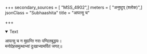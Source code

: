 +++
secondary_sources = [ "MSS_4902",]
meters = [ "अनुष्टुप् (श्लोक)",]
jsonClass = "Subhaashita"
title = "आपत्सु च"

+++

<details open><summary>Text</summary>

आपत्सु च न मुह्यन्ति नराः पण्दितबुद्धयः।  
मनोदेहसमुत्थाभ्यां दुःखाभ्यामर्पितं जगत्॥
</details>

